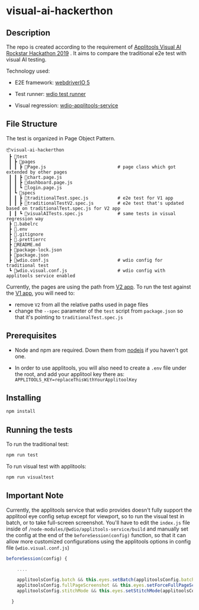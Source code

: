 # visual-ai-hackerthon

## Description

The repo is created according to the requirement of [Applitools Visual AI Rockstar Hackathon 2019](https://applitools.com/hackathon) . It aims to compare the traditional e2e test with visual AI testing.

Technology used:

- E2E framework: [webdriverIO 5](https://github.com/webdriverio/webdriverio)

- Test runner: [wdio test runner](https://github.com/webdriverio/webdriverio)

- Visual regression: [wdio-applitools-service](https://webdriver.io/docs/applitools-service.html)

## File Structure

The test is organized in Page Object Pattern.

```
📦visual-ai-hackerthon
 ┣ 📂test
 ┃ ┣ 📂pages
 ┃ ┃ ┣ 📜Page.js                           # page class which got extended by other pages
 ┃ ┃ ┣ 📜chart.page.js
 ┃ ┃ ┣ 📜dashboard.page.js
 ┃ ┃ ┗ 📜login.page.js
 ┃ ┗ 📂specs
 ┃ ┃ ┣ 📜traditionalTest.spec.js           # e2e test for V1 app
 ┃ ┃ ┣ 📜traditionalTestV2.spec.js         # e2e test that's updated based on traditionalTest.spec.js for V2 app
 ┃ ┃ ┗ 📜visualAITests.spec.js             # same tests in visual regression way
 ┣ 📜.babelrc
 ┣ 📜.env
 ┣ 📜.gitignore
 ┣ 📜.prettierrc
 ┣ 📜README.md
 ┣ 📜package-lock.json
 ┣ 📜package.json
 ┣ 📜wdio.conf.js                          # wdio config for traditional test
 ┗ 📜wdio.visual.conf.js                   # wdio config with applitools service enabled
```

Currently, the pages are using the path from [V2 app](https://demo.applitools.com/hackathonV2.html). To run the test against the [V1 app](https://demo.applitools.com/hackathon.html), you will need to:

- remove `V2` from all the relative paths used in page files
- change the `--spec` parameter of the `test` script from `package.json` so that it's pointing to `traditionalTest.spec.js`

## Prerequisites

- Node and npm are required. Down them from [nodejs](https://nodejs.org/en/) if you haven't got one.

- In order to use applitools, you will also need to create a `.env` file under the root, and add your applitool key there as:
  `APPLITOOLS_KEY=replaceThisWithYourApplitoolKey`

## Installing

```bash
npm install
```

## Running the tests

To run the traditional test:

```bash
npm run test
```

To run visual test with applitools:

```bash
npm run visualtest
```

## Important Note

Currently, the applitools service that wdio provides doesn't fully support the applitool eye config setup except for viewport, so to run the visual test in batch, or to take full-screen screenshot. You'll have to edit the `index.js` file inside of `/node-modules/@wdio/applitools-service/build` and manually set the config at the end of the `beforeSession(config)` function, so that it can allow more customized configurations using the applitools options in config file (`wdio.visual.conf.js`)

```javascript
beforeSession(config) {

    ....

    applitoolsConfig.batch && this.eyes.setBatch(applitoolsConfig.batch)
    applitoolsConfig.fullPageScreenshot && this.eyes.setForceFullPageScreenshot(applitoolsConfig.fullPageScreenshot);
    applitoolsConfig.stitchMode && this.eyes.setStitchMode(applitoolsConfig.stitchMode);

  }
```
